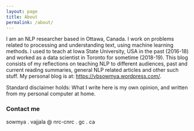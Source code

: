 ```yaml
---
layout: page
title: About
permalink: /about/
---
```


I am an NLP researcher based in Ottawa, Canada. I work on problems related to processing and understanding text, using machine learning methods. I used to teach at Iowa State University, USA in the past (2016-18) and worked as a data scientist in Toronto for sometime (2018-19). This blog consists of my reflections on teaching NLP to different audiences, past and current reading summaries, general NLP related articles and other such stuff. My personal blog is at: https://vbsowmya.wordpress.com/. 

Standard disclaimer holds: What I write here is my own opinion, and written from my personal computer at home. 

### Contact me

sowmya . vajjala @ nrc-cnrc . gc . ca
